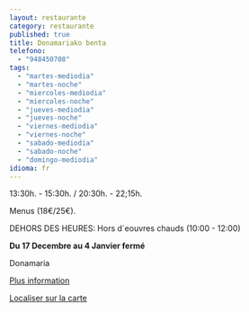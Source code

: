 ```yaml
---
layout: restaurante
category: restaurante
published: true
title: Donamariako benta
telefono:
  - "948450708"
tags:
  - "martes-mediodia"
  - "martes-noche"
  - "miercoles-mediodia"
  - "miercoles-noche"
  - "jueves-mediodia"
  - "jueves-noche"
  - "viernes-mediodia"
  - "viernes-noche"
  - "sabado-mediodia"
  - "sabado-noche"
  - "domingo-mediodia"
idioma: fr
---
```


13:30h. - 15:30h. / 20:30h. - 22;15h.

Menus (18€/25€).

DEHORS DES HEURES: Hors d´eouvres chauds (10:00 - 12:00)

**Du 17 Decembre au 4 Janvier fermé**

Donamaria

[Plus information](http://www.consorciobertiz.org/consorcio/dondecomer/restaurantes/donamaria-es-0-176/restaurante-donamariako-benta.html)

[Localiser sur la carte](https://maps.google.es/maps?q=donamaria%C2%B4ko+benta&amp;hl=es&amp;ie=UTF8&amp;ll=43.113641,-1.682539&amp;spn=0.020395,0.038581&amp;sll=43.113265,-1.681681&amp;sspn=0.020395,0.038581&amp;t=h&amp;hq=donamariako+benta&amp;z=15&amp;iwloc=A "Donamariako benta")
